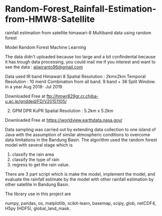 # Random-Forest_Rainfall-Estimation-from-HMW8-Satellite
rainfall estimation from satellite himawari-8 Multiband data using random forest

Model Random Forest Machine Learning

The data didn't uploaded because too large and a bit confindental because it has trough data processing.
you could mail me if you interest and want to see the data : ajiwiranto96@gmail.com

Data used
IR band Himawari 8
Spatial Resolution : 2kmx2km 
Temporal Resolution : 10 menit
Combination from all band.
9 band + 36 Split Window.
in a year Aug 2018- Jul 2019

Downloaded Free at ftp://hmwr829gr.cr.chiba-u.ac.jp/gridded/FD/V20151105/

2. GPM DPR KuPR
Spatial Resolution : 5.2km x 5.2km

Downloaded Free at https://worldview.earthdata.nasa.gov/

Data sampling was carried out by extending data collection to one island of Java with
the assumption of similar atmospheric conditions to overcome data limitations in
the Bandung Basin. The algorithm used the random forest model with several stage which is 
1.  classify the rain area
2.  classify the type of rain
3.  regress to get the rain value.

There are 3 part script which is make the model, implement the model, and evaluate the rainfall estimate by the model with other rainfall estimation by other satellite in Bandung Basin. 

The library use in this project are

numpy, pandas, os, matplotlib, scikit-learn, basemap, scipy, glob, netCDF4, H5py (HDF5), global_land_mask. 

